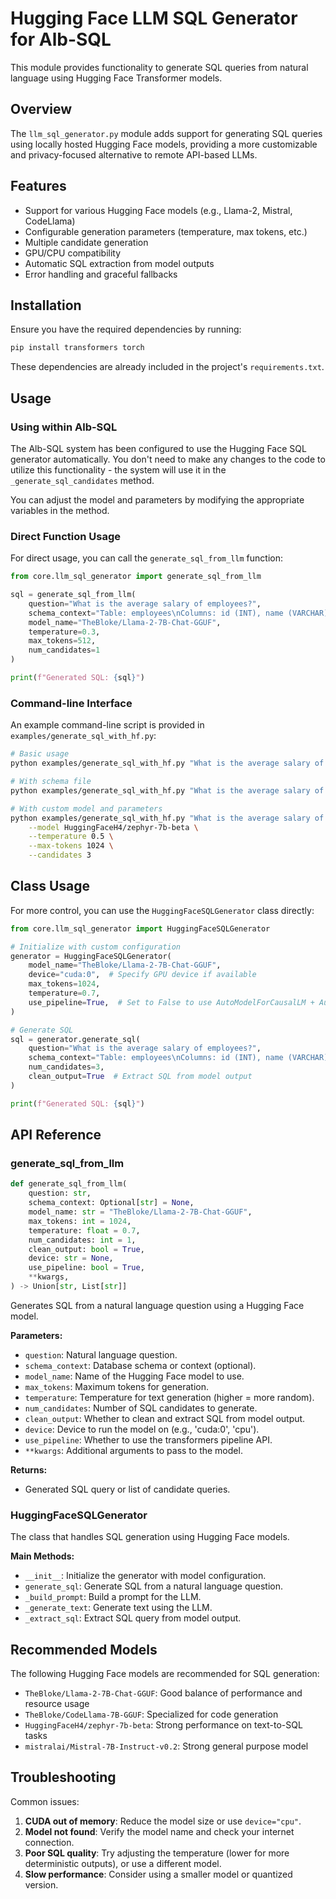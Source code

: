 # Hugging Face LLM SQL Generator for Alb-SQL

This module provides functionality to generate SQL queries from natural language using Hugging Face Transformer models.

## Overview

The `llm_sql_generator.py` module adds support for generating SQL queries using locally hosted Hugging Face models, providing a more customizable and privacy-focused alternative to remote API-based LLMs.

## Features

- Support for various Hugging Face models (e.g., Llama-2, Mistral, CodeLlama)
- Configurable generation parameters (temperature, max tokens, etc.)
- Multiple candidate generation
- GPU/CPU compatibility
- Automatic SQL extraction from model outputs
- Error handling and graceful fallbacks

## Installation

Ensure you have the required dependencies by running:

```bash
pip install transformers torch
```

These dependencies are already included in the project's `requirements.txt`.

## Usage

### Using within Alb-SQL

The Alb-SQL system has been configured to use the Hugging Face SQL generator automatically. You don't need to make any changes to the code to utilize this functionality - the system will use it in the `_generate_sql_candidates` method.

You can adjust the model and parameters by modifying the appropriate variables in the method.

### Direct Function Usage

For direct usage, you can call the `generate_sql_from_llm` function:

```python
from core.llm_sql_generator import generate_sql_from_llm

sql = generate_sql_from_llm(
    question="What is the average salary of employees?",
    schema_context="Table: employees\nColumns: id (INT), name (VARCHAR), salary (DECIMAL)",
    model_name="TheBloke/Llama-2-7B-Chat-GGUF",
    temperature=0.3,
    max_tokens=512,
    num_candidates=1
)

print(f"Generated SQL: {sql}")
```

### Command-line Interface

An example command-line script is provided in `examples/generate_sql_with_hf.py`:

```bash
# Basic usage
python examples/generate_sql_with_hf.py "What is the average salary of employees?"

# With schema file
python examples/generate_sql_with_hf.py "What is the average salary of employees?" --schema my_schema.json

# With custom model and parameters
python examples/generate_sql_with_hf.py "What is the average salary of employees?" \
    --model HuggingFaceH4/zephyr-7b-beta \
    --temperature 0.5 \
    --max-tokens 1024 \
    --candidates 3
```

## Class Usage

For more control, you can use the `HuggingFaceSQLGenerator` class directly:

```python
from core.llm_sql_generator import HuggingFaceSQLGenerator

# Initialize with custom configuration
generator = HuggingFaceSQLGenerator(
    model_name="TheBloke/Llama-2-7B-Chat-GGUF",
    device="cuda:0",  # Specify GPU device if available
    max_tokens=1024,
    temperature=0.7,
    use_pipeline=True,  # Set to False to use AutoModelForCausalLM + AutoTokenizer directly
)

# Generate SQL
sql = generator.generate_sql(
    question="What is the average salary of employees?",
    schema_context="Table: employees\nColumns: id (INT), name (VARCHAR), salary (DECIMAL)",
    num_candidates=3,
    clean_output=True  # Extract SQL from model output
)

print(f"Generated SQL: {sql}")
```

## API Reference

### generate_sql_from_llm

```python
def generate_sql_from_llm(
    question: str,
    schema_context: Optional[str] = None,
    model_name: str = "TheBloke/Llama-2-7B-Chat-GGUF",
    max_tokens: int = 1024,
    temperature: float = 0.7,
    num_candidates: int = 1,
    clean_output: bool = True,
    device: str = None,
    use_pipeline: bool = True,
    **kwargs,
) -> Union[str, List[str]]
```

Generates SQL from a natural language question using a Hugging Face model.

**Parameters:**
- `question`: Natural language question.
- `schema_context`: Database schema or context (optional).
- `model_name`: Name of the Hugging Face model to use.
- `max_tokens`: Maximum tokens for generation.
- `temperature`: Temperature for text generation (higher = more random).
- `num_candidates`: Number of SQL candidates to generate.
- `clean_output`: Whether to clean and extract SQL from model output.
- `device`: Device to run the model on (e.g., 'cuda:0', 'cpu').
- `use_pipeline`: Whether to use the transformers pipeline API.
- `**kwargs`: Additional arguments to pass to the model.

**Returns:**
- Generated SQL query or list of candidate queries.

### HuggingFaceSQLGenerator

The class that handles SQL generation using Hugging Face models.

**Main Methods:**

- `__init__`: Initialize the generator with model configuration.
- `generate_sql`: Generate SQL from a natural language question.
- `_build_prompt`: Build a prompt for the LLM.
- `_generate_text`: Generate text using the LLM.
- `_extract_sql`: Extract SQL query from model output.

## Recommended Models

The following Hugging Face models are recommended for SQL generation:

- `TheBloke/Llama-2-7B-Chat-GGUF`: Good balance of performance and resource usage
- `TheBloke/CodeLlama-7B-GGUF`: Specialized for code generation
- `HuggingFaceH4/zephyr-7b-beta`: Strong performance on text-to-SQL tasks
- `mistralai/Mistral-7B-Instruct-v0.2`: Strong general purpose model

## Troubleshooting

Common issues:

1. **CUDA out of memory**: Reduce the model size or use `device="cpu"`.
2. **Model not found**: Verify the model name and check your internet connection.
3. **Poor SQL quality**: Try adjusting the temperature (lower for more deterministic outputs), or use a different model.
4. **Slow performance**: Consider using a smaller model or quantized version.

